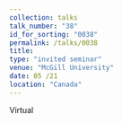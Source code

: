 ```yaml
---
collection: talks
talk_number: "38"
id_for_sorting: "0038"
permalink: /talks/0038
title:  
type: "invited seminar"
venue: "McGill University"
date: 05 /21
location: "Canada"
---
```


Virtual
